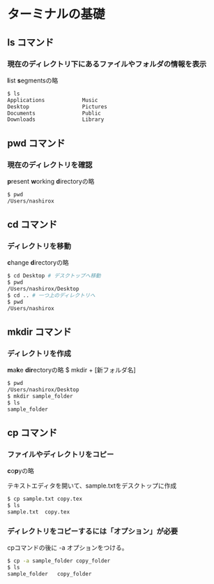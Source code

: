 # ターミナルの基礎

## ls コマンド
### 現在のディレクトリ下にあるファイルやフォルダの情報を表示

**l**ist **s**egmentsの略

```bash
$ ls
Applications			Music
Desktop					Pictures
Documents				Public
Downloads				Library
```

## pwd コマンド
### 現在のディレクトリを確認
**p**resent **w**orking **d**irectoryの略

```bash
$ pwd
/Users/nashirox
```

## cd コマンド
### ディレクトリを移動
**c**hange **d**irectoryの略

```bash
$ cd Desktop # デスクトップへ移動
$ pwd
/Users/nashirox/Desktop
$ cd .. # 一つ上のディレクトリへ
$ pwd
/Users/nashirox
```

## mkdir コマンド
### ディレクトリを作成
**m**a**k**e **dir**ectoryの略
$ mkdir + [新フォルダ名]

```bash
$ pwd
/Users/nashirox/Desktop
$ mkdir sample_folder
$ ls
sample_folder
```

## cp コマンド
### ファイルやディレクトリをコピー
**c**o**p**yの略

テキストエディタを開いて、sample.txtをデスクトップに作成

```bash
$ cp sample.txt copy.tex
$ ls
sample.txt	copy.tex
```

### ディレクトリをコピーするには「オプション」が必要

cpコマンドの後に -a オプションをつける。

```bash
$ cp -a sample_folder copy_folder
$ ls
sample_folder	copy_folder
```
